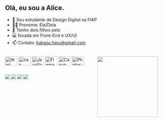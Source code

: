 ## Olá, eu sou a Alice.

- 📖 Sou estudante de Design Digital na FIAP
- 🙋‍♀️ Pronome: Ela/Dela
- 🐺 Tenho dois filhos pets
- 💻 focada em Front-End e UX/UI
- 📫 Contato: kakazu.haru@gmail.com

<div style="display: inline_block"><br>

<img align="center" alt="html" height="30" width=40 img src="https://cdn.jsdelivr.net/gh/devicons/devicon/icons/html5/html5-original.svg"/>
<img align="center" alt="css" height="30" width=40 img src="https://cdn.jsdelivr.net/gh/devicons/devicon/icons/css3/css3-original.svg"/>
<img align="center" alt="JavaScript" height="30" width=40 img src="https://cdn.jsdelivr.net/gh/devicons/devicon/icons/javascript/javascript-original.svg"/>          
<img align="center" alt="Figma" height="30" width=40 img src="https://cdn.jsdelivr.net/gh/devicons/devicon/icons/figma/figma-original.svg"/>          
<img align="center" alt="Canva" height="30" width=40 img src="https://cdn.jsdelivr.net/gh/devicons/devicon/icons/canva/canva-original.svg"/>          
<img align="center" alt="Photoshop" height="30" width=40 img src="https://cdn.jsdelivr.net/gh/devicons/devicon/icons/photoshop/photoshop-plain.svg"/>
<img align="right" width="200px" height="200px" src="https://github.com/alicekkz/profile_conf/blob/main/assert/to_readme/ezgif.com-animated-gif-maker.gif">
</div>

##

<div>
  <a href="https://www.behance.net/alicehkkz" target="_black"><img src="https://img.shields.io/badge/-Behance-blue?style=for-the-badge&logo=behance&logoColor=white" target="_black"></a>
  <a href="https://www.instagram.com/alicetparty/" target="_black"><img src="https://img.shields.io/badge/Instagram-E4405F?style=for-the-badge&logo=instagram&logoColor=white" target="_black"></a>
  <a href="https://www.linkedin.com/in/alice-haru/" target="_black"><img src="https://img.shields.io/badge/LinkedIn-0077B5?style=for-the-badge&logo=linkedin&logoColor=white" target="_black"></a>
  <a href="mailto:kakazu.haru@gmail.com" target="_black"><img src="https://img.shields.io/badge/Gmail-D14836?style=for-the-badge&logo=gmail&logoColor=white"></a>

</div>
